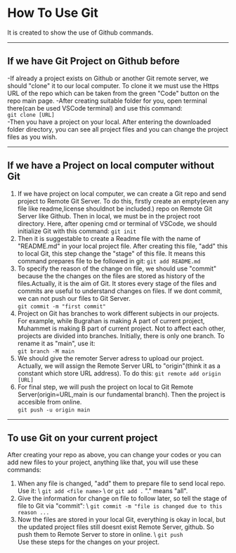 # How To Use Git
It is created to show the use of Github commands.

---

## If we have Git Project on Github before
-If already a project exists on Github or another Git remote server, we should "clone" it to our local computer.
To clone it we must use the Https URL of the repo which can be taken from the green "Code" button on the repo main page.
-After creating suitable folder for you, open terminal there(can be used VSCode terminal) and use this command:   
`git clone [URL]`    
-Then you have a project on your local. After entering the downloaded folder directory, you can see all project files and
you can change the project files as you wish.

---

## If we have a Project on local computer without Git 
1. If we have project on local computer, we can create a Git repo and send project to Remote Git Server. To do this, 
firstly create an empty(even any file like readme,license shouldnot be included.) repo on Remote Git Server like Github. Then in local, we must be in the project root directory. Here, after opening cmd or terminal of VSCode, we should initialize Git with this command:
`git init`
2. Then it is suggestable to create a Readme file with the name of "README.md" in your local project file. After creating this file, "add" this to local Git, this step change the "stage" of this file. It means this command prepares file to be followed in git:
`git add README.md`
3. To specify the reason of the change on file, we should use "commit" because the the changes on the files are stored as history of the files.Actually, it is the aim of Git. It stores every stage of the files and commits are useful to understand changes on files. If we dont commit, we can not push our files to Git Server.  
`git commit -m "first commit"`
4. Project on Git has branches to work different subjects in our projects. For example, while Bugrahan is making A part of current project, Muhammet is making B part of current project. Not to affect each other, projects are divided into branches. 
Initially, there is only one branch. To rename it as "main", use it:  
`git branch -M main`
5. We should give the remoter Server adress to upload our project. Actually, we will assign the Remote Server URL to "origin"(think it as a constant which store URL address). To do this:
`git remote add origin [URL]`
6. For final step, we will push the project on local to Git Remote Server(origin=URL,main is our fundamental branch). Then the project is accesible from online. \
`git push -u origin main`

---

## To use Git on your current project 
After creating your repo as above, you can change your codes or you can add new files to your project, anything like that, you will use these commands:
1. When any file is changed, "add" them to prepare file to send local repo. Use it: 
\ `git add <file name>` 
\ or `git add .` "." means "all".
2. Give the information for change on file to follow later, so tell the stage of file to Git via "commit": 
\ `git commit -m "file is changed due to this reason ... `
3. Now the files are stored in your local Git, everything is okay in local, but the updated project files still doesnt exist Remote Server, github. So push them to Remote Server to store in online.
\ `git push`   
Use these steps for the changes on your project.



